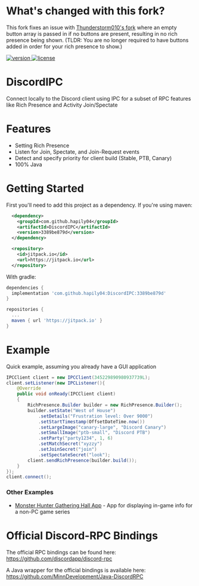 # What's changed with this fork?

This fork fixes an issue with [Thunderstorm010's fork](https://github.com/thunderstorm010/DiscordIPC) where an empty button array is passed in if no buttons are present, resulting in no rich presence being shown. (TLDR: You are no longer required to have buttons added in order for your rich presence to show.)

[version]: https://api.bintray.com/packages/jagrosh/maven/DiscordIPC/images/download.svg
[download]: https://bintray.com/jagrosh/maven/DiscordIPC/_latestVersion
[license]: https://img.shields.io/badge/License-Apache%202.0-lightgrey.svg

[ ![version][] ][download]
[ ![license][] ](https://github.com/jagrosh/DiscordIPC/tree/master/LICENSE)

# DiscordIPC

Connect locally to the Discord client using IPC for a subset of RPC features like Rich Presence and Activity Join/Spectate


# Features

- Setting Rich Presence
- Listen for Join, Spectate, and Join-Request events
- Detect and specify priority for client build (Stable, PTB, Canary)
- 100% Java


# Getting Started

First you'll need to add this project as a dependency. If you're using maven:
```xml
  <dependency>
    <groupId>com.github.hapily04</groupId>
    <artifactId>DiscordIPC</artifactId>
    <version>3389be879d</version>
  </dependency>
```
```xml
  <repository>
    <id>jitpack.io</id>
    <url>https://jitpack.io</url>
  </repository>
```
With gradle:
```groovy
dependencies {
  implementation 'com.github.hapily04:DiscordIPC:3389be879d'
}

repositories {
  ...
  maven { url 'https://jitpack.io' }
}
```

# Example

Quick example, assuming you already have a GUI application
```java
IPCClient client = new IPCClient(345229890980937739L);
client.setListener(new IPCListener(){
    @Override
    public void onReady(IPCClient client)
    {
        RichPresence.Builder builder = new RichPresence.Builder();
        builder.setState("West of House")
            .setDetails("Frustration level: Over 9000")
            .setStartTimestamp(OffsetDateTime.now())
            .setLargeImage("canary-large", "Discord Canary")
            .setSmallImage("ptb-small", "Discord PTB")
            .setParty("party1234", 1, 6)
            .setMatchSecret("xyzzy")
            .setJoinSecret("join")
            .setSpectateSecret("look");
        client.sendRichPresence(builder.build());
    }
});
client.connect();
```

### Other Examples
* [Monster Hunter Gathering Hall App](https://github.com/MHGatheringHall/App) - App for displaying in-game info for a non-PC game series


# Official Discord-RPC Bindings

The official RPC bindings can be found here: https://github.com/discordapp/discord-rpc

A Java wrapper for the official bindings is available here: https://github.com/MinnDevelopment/Java-DiscordRPC
